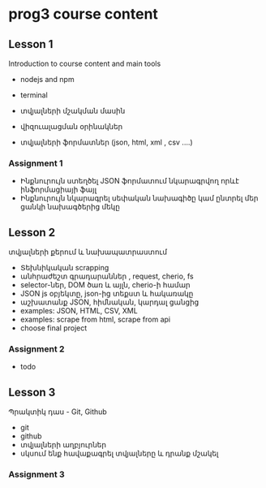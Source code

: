 # prog3 course content

## Lesson 1

Introduction to course content and main tools

- nodejs and npm
- terminal

- տվյալների մշակման մասին
- վիզուալացման օրինակներ
- տվյալների ֆորմատներ  (json, html, xml , csv ....)

### Assignment 1

- Ինքնուրույն ստեղծել JSON ֆորմատում նկարագրվող որևէ ինֆորմացիայի ֆայլ
- Ինքնուրույն նկարագրել սեփական նախագիծը կամ ընտրել մեր ցանկի նախագծերից մեկը

## Lesson 2 

տվյալների քերում և նախապատրաստում

- Տեխնիկական scrapping
- անհրաժեշտ գրադարաններ , request, cherio, fs
- selector-ներ, DOM ծառ և այլն, cherio-ի համար
- JSON js օբյեկտը, json-ից տեքստ և հակառակը
- աշխատանք JSON, հիմնական, կարդալ ցանցից
- examples: JSON, HTML, CSV, XML
- examples: scrape from html, scrape from api 
- choose final project

### Assignment 2

- todo

## Lesson 3

Պրակտիկ դաս - Git, Github

- git
- github
- տվյալների աղբյուրներ
- սկսում ենք հավաքագրել տվյալները և դրանք մշակել

### Assignment 3












